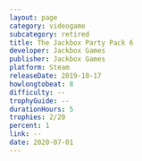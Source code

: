 ```yaml
---
layout: page
category: videogame
subcategory: retired
title: The Jackbox Party Pack 6
developer: Jackbox Games
publisher: Jackbox Games
platform: Steam
releaseDate: 2019-10-17
howlongtobeat: 8
difficulty: --
trophyGuide: --
durationHours: 5
trophies: 2/20
percent: 1
link: --
date: 2020-07-01
---
```

